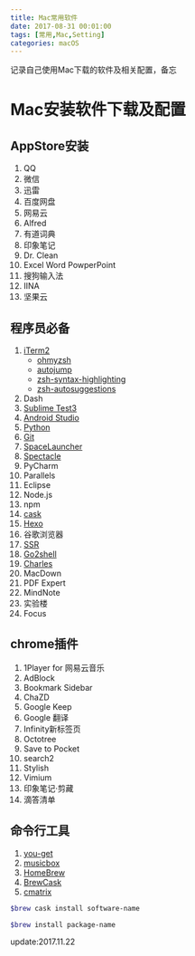 ```yaml
---
title: Mac常用软件
date: 2017-08-31 00:01:00
tags: [常用,Mac,Setting]
categories: macOS
---
```


记录自己使用Mac下载的软件及相关配置，备忘

<!--more-->

# Mac安装软件下载及配置

## AppStore安装

1. QQ
2. 微信
3. 迅雷
4. 百度网盘
5. 网易云
6. Alfred
7. 有道词典
8. 印象笔记
9. Dr. Clean
10. Excel Word PowperPoint
11. 搜狗输入法
12. IINA
13. 坚果云

## 程序员必备

1. [iTerm2](https://www.iterm2.com/)
    - [ohmyzsh](https://github.com/robbyrussell/oh-my-zsh)
    - [autojump](https://github.com/wting/autojump)
    - [zsh-syntax-highlighting](http://www.jianshu.com/p/59a3f1601cfc)
    - [zsh-autosuggestions](http://www.jianshu.com/p/59a3f1601cfc)
2. Dash
3. [Sublime Test3](https://www.sublimetext.com/3)
4. [Android Studio](https://developer.android.com/index.html)
5. [Python](https://www.python.org/)
6. [Git](https://git-scm.com/)
7. [SpaceLauncher](https://spacelauncherapp.com/)
8. [Spectacle](https://www.spectacleapp.com/)
9. PyCharm
10. Parallels
11. Eclipse
12. Node.js
13. npm
14. [cask](https://github.com/cask/cask)
15. [Hexo](https://github.com/hexojs/hexo)
16. 谷歌浏览器
17. [SSR](https://lai.yuweining.cn/archives/32/)
18. [Go2shell](http://zipzapmac.com/Go2Shell)
19. [Charles](https://www.charlesproxy.com/)
20. MacDown
21. PDF Expert
22. MindNote
23. 实验楼
24. Focus

## chrome插件

1. 1Player for 网易云音乐
2. AdBlock
3. Bookmark Sidebar
4. ChaZD
5. Google Keep
6. Google 翻译
7. Infinity新标签页
8. Octotree
9. Save to Pocket
10. search2
11. Stylish
12. Vimium
13. 印象笔记·剪藏
14. 滴答清单

## 命令行工具

1. [you-get](https://github.com/soimort/you-get)
2. [musicbox](https://github.com/darknessomi/musicbox/)
3. [HomeBrew](https://brew.sh/)
4. [BrewCask](https://caskroom.github.io/)
5. [cmatrix](http://www.asty.org/cmatrix/)

```bash
$brew cask install software-name

$brew install package-name
```

update:2017.11.22
